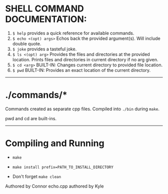 # SHELL COMMAND DOCUMENTATION:
1. `$ help` provides a quick reference for available commands.
3. `$ echo <(opt) args>` Echos back the provided argument(s). Will include double quote.
4. `$ joke` provides a tasteful joke.
5. `$ ls <(opt) arg>` Provides the files and directories at the provided location. Prints files and directories in current directory if no arg given.
6. `$ cd <arg>` BUILT-IN: Changes current directory to provided file location.
7. `$ pwd` BUILT-IN: Provides an exact location of the current directory.

---
# ./commands/*

Commands created as separate cpp files. Compiled into `./bin` during `make`.

pwd and cd are built-ins.

---
# Compiling and Running

* `make`
* `make install prefix=PATH_TO_INSTALL_DIRECTORY`

* Don't forget `make clean`

Authored by Connor
echo.cpp authored by Kyle
